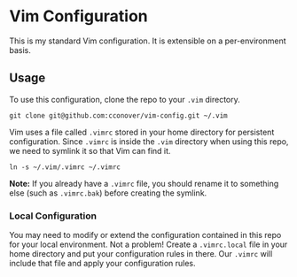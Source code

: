 # Vim Configuration
This is my standard Vim configuration. It is extensible on a per-environment basis.

## Usage
To use this configuration, clone the repo to your `.vim` directory.

```shell
git clone git@github.com:cconover/vim-config.git ~/.vim
```

Vim uses a file called `.vimrc` stored in your home directory for persistent configuration. Since `.vimrc` is inside the `.vim` directory when using this repo, we need to symlink it so that Vim can find it.

```shell
ln -s ~/.vim/.vimrc ~/.vimrc
```

**Note:** If you already have a `.vimrc` file, you should rename it to something else (such as `.vimrc.bak`) before creating the symlink.

### Local Configuration
You may need to modify or extend the configuration contained in this repo for your local environment. Not a problem! Create a `.vimrc.local` file in your home directory and put your configuration rules in there. Our `.vimrc` will include that file and apply your configuration rules.

